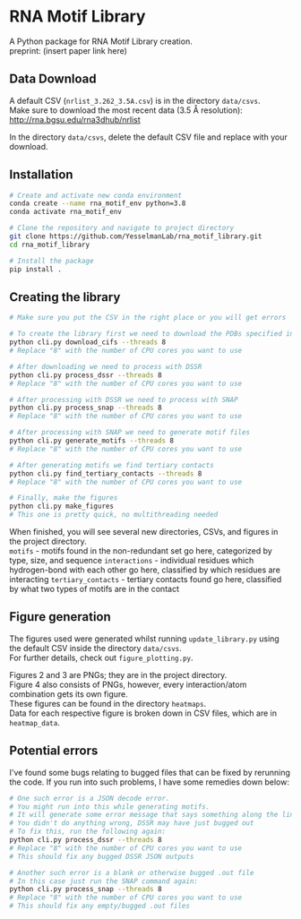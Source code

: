# RNA Motif Library

A Python package for RNA Motif Library creation.<br>
preprint: (insert paper link here)

## Data Download

A default CSV (`nrlist_3.262_3.5A.csv`) is in the directory `data/csvs`.<br>
Make sure to download the most recent data (3.5 Å resolution):<br>
http://rna.bgsu.edu/rna3dhub/nrlist

In the directory `data/csvs`, delete the default CSV file and replace with your download.<br>

## Installation

```bash
# Create and activate new conda environment
conda create --name rna_motif_env python=3.8
conda activate rna_motif_env

# Clone the repository and navigate to project directory
git clone https://github.com/YesselmanLab/rna_motif_library.git
cd rna_motif_library

# Install the package
pip install .

```

## Creating the library

```bash
# Make sure you put the CSV in the right place or you will get errors

# To create the library first we need to download the PDBs specified in the CSV
python cli.py download_cifs --threads 8
# Replace "8" with the number of CPU cores you want to use

# After downloading we need to process with DSSR
python cli.py process_dssr --threads 8
# Replace "8" with the number of CPU cores you want to use

# After processing with DSSR we need to process with SNAP
python cli.py process_snap --threads 8
# Replace "8" with the number of CPU cores you want to use

# After processing with SNAP we need to generate motif files
python cli.py generate_motifs --threads 8
# Replace "8" with the number of CPU cores you want to use

# After generating motifs we find tertiary contacts
python cli.py find_tertiary_contacts --threads 8
# Replace "8" with the number of CPU cores you want to use

# Finally, make the figures
python cli.py make_figures
# This one is pretty quick, no multithreading needed


```

When finished, you will see several new directories, CSVs, and figures in the project directory. <br>
`motifs` - motifs found in the non-redundant set go here, categorized by type, size, and sequence
`interactions` - individual residues which hydrogen-bond with each other go here, classified by which residues are interacting
`tertiary_contacts` - tertiary contacts found go here, classified by what two types of motifs are in the contact

## Figure generation

The figures used were generated whilst running `update_library.py` using the default CSV inside the directory `data/csvs`.<br>
For further details, check out `figure_plotting.py`.

Figures 2 and 3 are PNGs; they are in the project directory.<br>
Figure 4 also consists of PNGs, however, every interaction/atom combination gets its own figure.<br>
These figures can be found in the directory `heatmaps`.<br>
Data for each respective figure is broken down in CSV files, which are in `heatmap_data`.<br>

## Potential errors

I've found some bugs relating to bugged files that can be fixed by rerunning the code.
If you run into such problems, I have some remedies down below:<br>

```bash
# One such error is a JSON decode error.
# You might run into this while generating motifs.
# It will generate some error message that says something along the lines of "expected a bracket"
# You didn't do anything wrong, DSSR may have just bugged out
# To fix this, run the following again:
python cli.py process_dssr --threads 8
# Replace "8" with the number of CPU cores you want to use
# This should fix any bugged DSSR JSON outputs

# Another such error is a blank or otherwise bugged .out file
# In this case just run the SNAP command again:
python cli.py process_snap --threads 8
# Replace "8" with the number of CPU cores you want to use
# This should fix any empty/bugged .out files


```

